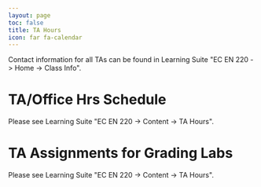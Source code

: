 ```yaml
---
layout: page
toc: false
title: TA Hours
icon: far fa-calendar
---
```


Contact information for all TAs can be found in Learning Suite "EC EN 220 -> Home -> Class Info".

# TA/Office Hrs Schedule
Please see Learning Suite "EC EN 220 -> Content -> TA Hours".

<!--
<iframe src="https://calendar.google.com/calendar/embed?height=600&amp;wkst=1&amp;bgcolor=%23ffffff&amp;ctz=America%2FDenver&amp;src=Z3N1M2ljNm9qa2VpNWNtcWp1bms5NXFxa2NAZ3JvdXAuY2FsZW5kYXIuZ29vZ2xlLmNvbQ&amp;color=%23c53f00&amp;mode=WEEK" style="border:solid 1px #777" width="800" height="600" frameborder="0" scrolling="no"></iframe>
-->

<!--![](../../images/TAHours.png)-->

# TA Assignments for Grading Labs
Please see Learning Suite "EC EN 220 -> Content -> TA Hours".

<!--
If you have questions on your graded labs, here are the TAs to talk to:
* Brian Smith -- Lab Reports and Pass-offs
* Christian Hales -- Lab Reports and Pass-offs
-->
